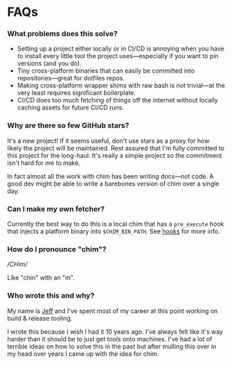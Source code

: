 # FAQs

### What problems does this solve?

- Setting up a project either locally or in CI/CD is annoying when you have to install every
  little tool the project uses—especially if you want to pin versions (and you do).
- Tiny cross-platform binaries that can easily be committed into repositories—great for dotfiles repos.
- Making cross-platform wrapper shims with raw bash is not trivial—at the very least requires
  significant boilerplate.
- CI/CD does too much fetching of things off the internet without locally caching assets for
  future CI/CD runs.

### Why are there so few GitHub stars?

It's a new project! If it seems useful, don't use stars as a proxy for how
likely the project will be maintained. Rest assured that I'm fully committed to this
project for the long-haul. It's really a simple project so the commitment isn't hard for me to
make.

In fact almost all the work with chim has been writing docs—not code. A good dev might be able
to write a barebones version of chim over a single day.

### Can I make my own fetcher?

Currently the best way to do this is a local chim that has a `pre_execute` hook that injects
a platform binary into `$CHIM_BIN_PATH`. See [hooks](/docs/hooks) for more info.

### How do I pronounce "chim"?

_/CHim/_

Like "chin" with an "m".

### Who wrote this and why?

My name is <a href="https://jdxcode.com">Jeff</a> and I've spent most of my career at this point
working on build & release tooling.

I wrote this because I wish I had it 10 years ago. I've always felt like it's way harder than it
should be to just get tools onto machines. I've had a lot of terrible ideas on how to solve this
in the past but after mulling this over in my head over years I came up with the idea for chim.
